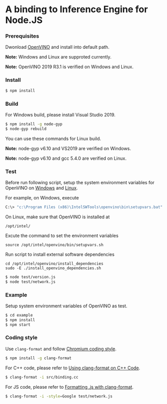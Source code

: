 # A binding to Inference Engine for Node.JS

### Prerequisites

Dwonload [OpenVINO](https://software.intel.com/en-us/openvino-toolkit/choose-download/) and install into default path.

**Note:** Windows and Linux are supproted currently.

**Note:** OpenVINO 2019 R3.1 is verified on Windows and Linux.

### Install

```sh
$ npm install
```

### Build

For Windows build, please install Visual Studio 2019.

```sh
$ npm install -g node-gyp
$ node-gyp rebuild
```

You can use these commands for Linux build.

**Note:** node-gyp v6.10 and VS2019 are verified on Windows.

**Note:** node-gyp v6.10 and gcc 5.4.0 are verified on Linux.

### Test

Before run following script, setup the system environment variables for OpenVINO on [Windows](https://docs.openvinotoolkit.org/2019_R3.1/_docs_install_guides_installing_openvino_windows.html#set-the-environment-variables) and [Linux](https://docs.openvinotoolkit.org/2019_R3.1/_docs_install_guides_installing_openvino_linux.html#set-the-environment-variables).

For example, on Windows, execute
```sh
C:\> "c:\Program Files (x86)\IntelSWTools\openvino\bin\setupvars.bat"
```

On Linux, make sure that OpenVINO is installed at
```
/opt/intel/
```
Excute the command to set the environment variables
```
source /opt/intel/openvino/bin/setupvars.sh
```

Run script to install external software dependencies
```
cd /opt/intel/openvino/install_dependencies
sudo -E ./install_openvino_dependencies.sh
```

```sh
$ node test/version.js
$ node test/network.js
```

### Example

Setup system environment variables of OpenVINO as test.

```sh
$ cd example
$ npm install
$ npm start
```

### Coding style

Use `clang-format` and follow [Chromium coding style](https://chromium.googlesource.com/chromium/src/+/master/styleguide/c++/c++.md).

```sh
$ npm install -g clang-format
```

For C++ code, please refer to [Using clang-format on C++ Code](https://electronjs.org/docs/development/clang-format).
```sh
$ clang-format -i src/binding.cc
```

For JS code, please refer to [Formatting .js with clang-format](https://github.com/google/closure-library/wiki/Formatting-.js-with-clang-format).

```sh
$ clang-format -i -style=Google test/network.js
```